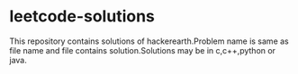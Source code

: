# leetcode-solutions
This repository contains solutions of hackerearth.Problem name is same as file name and file contains solution.Solutions may be in c,c++,python or java.
